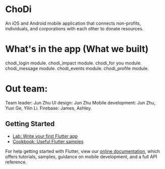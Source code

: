 # ChoDi
An iOS and Android mobile application that connects non-profits, individuals, and corporations with each other to donate resources. 

# What's in the app (What we built)
chodi_login module.
chodi_impact module.
chodi_for you module.
chodi_message module.
chodi_events module.
chodi_profile module.

# Out team:
Team leader: Jun Zhu
UI design: Jun Zhu
Mobile development: Jun Zhu, Yuxi Ge, Yilin Li. 
Firebase: James, Ashley.




## Getting Started

- [Lab: Write your first Flutter app](https://flutter.dev/docs/get-started/codelab)
- [Cookbook: Useful Flutter samples](https://flutter.dev/docs/cookbook)

For help getting started with Flutter, view our
[online documentation](https://flutter.dev/docs), which offers tutorials,
samples, guidance on mobile development, and a full API reference.
